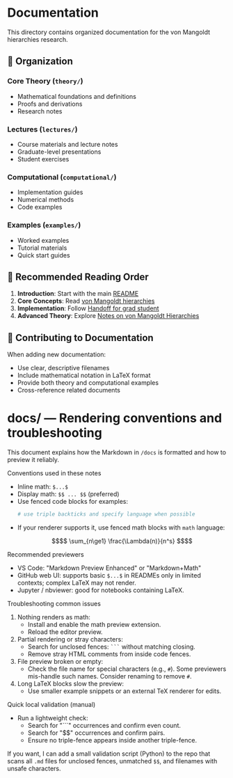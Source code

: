 # Documentation

This directory contains organized documentation for the von Mangoldt hierarchies research.

## 📁 Organization

### Core Theory (`theory/`)
- Mathematical foundations and definitions
- Proofs and derivations
- Research notes

### Lectures (`lectures/`)
- Course materials and lecture notes
- Graduate-level presentations
- Student exercises

### Computational (`computational/`)
- Implementation guides
- Numerical methods
- Code examples

### Examples (`examples/`)
- Worked examples
- Tutorial materials
- Quick start guides

## 🎯 Recommended Reading Order

1. **Introduction**: Start with the main [README](../README.md)
2. **Core Concepts**: Read [von Mangoldt hierarchies](../von%20Mangoldt%20hierarchies.md)
3. **Implementation**: Follow [Handoff for grad student](../Handoff_for_grad_student.md)
4. **Advanced Theory**: Explore [Notes on von Mangoldt Hierarchies](../Notes%20on%20von%20Mangoldt%20Hierarchies.md)

## 🔧 Contributing to Documentation

When adding new documentation:
- Use clear, descriptive filenames
- Include mathematical notation in LaTeX format
- Provide both theory and computational examples
- Cross-reference related documents

# docs/ — Rendering conventions and troubleshooting

This document explains how the Markdown in `/docs` is formatted and how to preview it reliably.

Conventions used in these notes
- Inline math: `$...$`
- Display math: `$$ ... $$` (preferred)
- Use fenced code blocks for examples:
  ```python
  # use triple backticks and specify language when possible
  ```
- If your renderer supports it, use fenced math blocks with `math` language:
  ```math
  $$ \sum_{n\ge1} \frac{\Lambda(n)}{n^s} $$
  ```

Recommended previewers
- VS Code: "Markdown Preview Enhanced" or "Markdown+Math"
- GitHub web UI: supports basic `$...$` in READMEs only in limited contexts; complex LaTeX may not render.
- Jupyter / nbviewer: good for notebooks containing LaTeX.

Troubleshooting common issues
1. Nothing renders as math:
   - Install and enable the math preview extension.
   - Reload the editor preview.
2. Partial rendering or stray characters:
   - Search for unclosed fences: ````` ``` ````` without matching closing.
   - Remove stray HTML comments from inside code fences.
3. File preview broken or empty:
   - Check the file name for special characters (e.g., `#`). Some previewers mis-handle such names. Consider renaming to remove `#`.
4. Long LaTeX blocks slow the preview:
   - Use smaller example snippets or an external TeX renderer for edits.

Quick local validation (manual)
- Run a lightweight check:
  - Search for "```" occurrences and confirm even count.
  - Search for "$$" occurrences and confirm pairs.
  - Ensure no triple-fence appears inside another triple-fence.

If you want, I can add a small validation script (Python) to the repo that scans all `.md` files for unclosed fences, unmatched `$$`, and filenames with unsafe characters.
